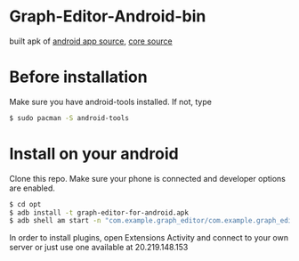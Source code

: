 # Graph-Editor-Android-bin
built apk of [android app source](https://github.com/Student-Team-Projects/Graph-Editor-Android), [core source](https://github.com/Student-Team-Projects/Graph-Editor-Core)
# Before installation
Make sure you have android-tools installed. If not, type
```sh
$ sudo pacman -S android-tools
```

# Install on your android
Clone this repo. Make sure your phone is connected and developer options are enabled.
```sh
$ cd opt
$ adb install -t graph-editor-for-android.apk
$ adb shell am start -n "com.example.graph_editor/com.example.graph_editor.menu.MenuActivity" -a android.intent.action.MAIN -c android.intent.category.LAUNCHER
```

In order to install plugins, open Extensions Activity and connect to your own server or just use one available at 20.219.148.153